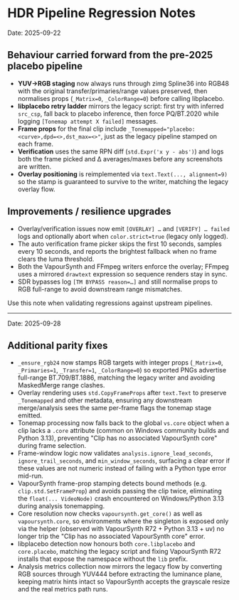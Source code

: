 # HDR Pipeline Regression Notes

Date: 2025-09-22

## Behaviour carried forward from the pre-2025 placebo pipeline
- **YUV→RGB staging** now always runs through zimg Spline36 into RGB48 with the original transfer/primaries/range values
  preserved, then normalises props (`_Matrix=0`, `_ColorRange=0`) before calling libplacebo.
- **libplacebo retry ladder** mirrors the legacy script: first try with inferred `src_csp`, fall back to placebo inference,
  then force PQ/BT.2020 while logging `[Tonemap attempt X failed]` messages.
- **Frame props** for the final clip include `_Tonemapped="placebo:<curve>,dpd=<>,dst_max=<>"`, just as the legacy
  pipeline stamped on each frame.
- **Verification** uses the same RPN diff (`std.Expr('x y - abs')`) and logs both the frame picked and Δ averages/maxes
  before any screenshots are written.
- **Overlay positioning** is reimplemented via `text.Text(..., alignment=9)` so the stamp is guaranteed to survive to the
  writer, matching the legacy overlay flow.

## Improvements / resilience upgrades
- Overlay/verification issues now emit `[OVERLAY] …` and `[VERIFY] … failed` logs and optionally abort when
  `color.strict=true` (legacy only logged).
- The auto verification frame picker skips the first 10 seconds, samples every 10 seconds, and reports the brightest
  fallback when no frame clears the luma threshold.
- Both the VapourSynth and FFmpeg writers enforce the overlay; FFmpeg uses a mirrored `drawtext` expression so sequence
  renders stay in sync.
- SDR bypasses log `[TM BYPASS reason=…]` and still normalise props to RGB full-range to avoid downstream range
  mismatches.

Use this note when validating regressions against upstream pipelines.

---

Date: 2025-09-28

## Additional parity fixes
- `_ensure_rgb24` now stamps RGB targets with integer props (`_Matrix=0`, `_Primaries=1`, `_Transfer=1`, `_ColorRange=0`) so
  exported PNGs advertise full-range BT.709/BT.1886, matching the legacy writer and avoiding MaskedMerge range clashes.
- Overlay rendering uses `std.CopyFrameProps` after `text.Text` to preserve `_Tonemapped` and other metadata, ensuring any
  downstream merge/analysis sees the same per-frame flags the tonemap stage emitted.
- Tonemap processing now falls back to the global `vs.core` object when a clip lacks a `.core` attribute (common on
  Windows community builds and Python 3.13), preventing "Clip has no associated VapourSynth core" during frame selection.
- Frame-window logic now validates `analysis.ignore_lead_seconds`, `ignore_trail_seconds`, and `min_window_seconds`,
  surfacing a clear error if these values are not numeric instead of failing with a Python type error mid-run.
- VapourSynth frame-prop stamping detects bound methods (e.g. `clip.std.SetFrameProp`) and avoids passing the clip twice,
  eliminating the `float(... VideoNode)` crash encountered on Windows/Python 3.13 during analysis tonemapping.
- Core resolution now checks `vapoursynth.get_core()` as well as `vapoursynth.core`, so environments where the singleton is
  exposed only via the helper (observed with VapourSynth R72 + Python 3.13 + uv) no longer trip the "Clip has no
  associated VapourSynth core" error.
- libplacebo detection now honours both `core.libplacebo` and `core.placebo`, matching the legacy script and fixing
  VapourSynth R72 installs that expose the namespace without the `lib` prefix.
- Analysis metrics collection now mirrors the legacy flow by converting RGB sources through YUV444 before extracting the
  luminance plane, keeping matrix hints intact so VapourSynth accepts the grayscale resize and the real metrics path runs.
